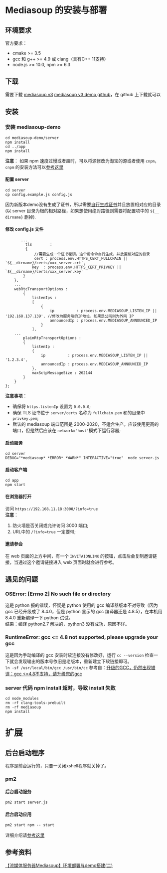 # Mediasoup 的安装与部署
## 环境要求
官方要求：
* cmake \>= 3.5
* gcc 和 g++ \>= 4.9 或 clang（具有C++ 11支持）
* node.js \>= 10.0, npm \>= 6.3

## 下载
需要下载 [mediasoup v3](https://github.com/versatica/mediasoup)
[mediasoup v3 demo github](https://github.com/versatica/mediasoup-demo)，在 github 上下载就可以  

## 安装
### 安装 mediasoup-demo
``` shell
cd mediasoup-demo/server
npm install
cd ../app
npm install
```
**注意**： 如果 npm 速度过慢或者超时，可以将源修改为淘宝的源或者使用 `cnpm`，`cnpm` 的安装方法可以[参考这里](https://www.jianshu.com/p/115594f64b41)  

#### 配置 server
```
cd server
cp config.example.js config.js
```
因为新版本demo没有生成了证书，所以需要[自行生成证书](/工具/其他/openssl自签证书)并且放置相对应的目录(以 server 目录为根的相对路径，如果想使用绝对路径则需要将配置项中的 `${__ dirname}` 删掉).  

#### 修改 config.js 文件
```
       ...
         tls        :
         {
             //需要生成一个证书秘钥，这个用命令自行生成，并放置相对应的目录
             cert : process.env.HTTPS_CERT_FULLCHAIN || `${__dirname}/certs/xxx_server.crt`,
            key  : process.env.HTTPS_CERT_PRIVKEY || `${__dirname}/certs/xxx_server.key`
        }
    },
    ...
    webRtcTransportOptions :
        {
            listenIps :
            [
                {
                    ip          : process.env.MEDIASOUP_LISTEN_IP || '192.168.137.139', //修改为服务端的IP地址，如果是公网则为外网 IP
                    announcedIp : process.env.MEDIASOUP_ANNOUNCED_IP
                }   
            ],
    ...
        plainRtpTransportOptions :
        {
            listenIp :
            {
                ip          : process.env.MEDIASOUP_LISTEN_IP || '1.2.3.4',
                announcedIp : process.env.MEDIASOUP_ANNOUNCED_IP
            },
            maxSctpMessageSize : 262144
        }
    }
};
```
**注意事项**：  
- 确保将 `https.listenIp` 设置为 `0.0.0.0`;  
- 确保 TLS 证书位于 `server/certs` 名称为 `fullchain.pem` 和的目录中 `privkey.pem`;  
- 默认的 mediasoup 端口范围是 2000-2020，不适合生产。应该使用更高的端口，但是然后应该在 `network="host"`模式下运行容器;  

#### 启动服务
```
cd server
DEBUG="*mediasoup* *ERROR* *WARN*" INTERACTIVE="true"  node server.js
```

#### 启动客户端
```
cd app
npm start
```

#### 在浏览器打开
访问 `https://192.168.11.18:3000/?info=true`  
**注意**：
1. 防火墙是否关闭或允许访问 3000 端口;  
2. URL中的 `/?info=true` 一定要带;  

#### 邀请参会
在 web 页面的上方中间，有一个 `INVITAIONLINK` 的按钮，点击后会复制邀请链接，当通过这个邀请链接进入 web 页面时就会进行参考。  

## 遇见的问题
### OSError: \[Errno 2\] No such file or directory
这是 python 报的错误，怀疑是 python 使用的 gcc 编译器版本不对导致（因为 gcc 已经升级成了 8.4.0，但是 python 显示的 gcc 编译器还是 4.8.5），在本机用 8.4.0 重新编译一下 python 试试。  
结果：编译 python2.7 解决的，python3 没有成功，原因不详。  

### RuntimeError: gcc \<= 4.8 not supported, please upgrade your gcc
这是因为手动编译的 gcc 安装时软连接没有修改好，运行 `cc --version` 检查一下就会发现输出的版本号依旧是老版本，重新建立下软链接即可。  
`ln -sf /usr/local/bin/gcc /usr/bin/cc` 参考自：[升级的GCC，仍然出现错误：gcc \<=4.8不支持，请升级您的gcc](https://mediasoup.discourse.group/t/upgraded-gcc-still-getting-error-gcc-4-8-not-supported-please-upgrade-your-gcc/76)  

### server 代码 npm install 超时，导致 install 失败
```
cd node_modules
rm -rf clang-tools-prebuilt
rm -rf mediasoup
npm install
```

# 扩展
## 后台启动程序
程序是前台运行的，只要一关闭xshell程序就关掉了。

### pm2
#### 后台启动服务
```cmd
pm2 start server.js
```

#### 后台启动应用
```cmd
pm2 start npm -- start
```
详细介绍请[参考这里](https://blog.csdn.net/pintu274111451/article/details/81843623)

## 参考资料
[【流媒体服务器Mediasoup】环境部署与demo搭建(二)](https://blog.csdn.net/gjy_it/article/details/104423353)  
